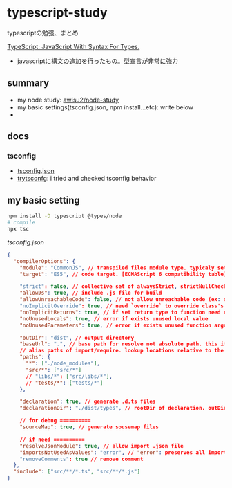 # typescript-study

typescriptの勉强、まとめ

[TypeScript: JavaScript With Syntax For Types\.](https://www.typescriptlang.org/)

- javascriptに構文の追加を行ったもの。型宣言が非常に強力

## summary

- my node study: [awisu2/node\-study](https://github.com/awisu2/node-study)
- my basic settings(tsconfig.json, npm install...etc): write below
- 

## docs

### tsconfig

- [tsconfig.json](./docs/tsconfig.md)
- [trytsconfg](./trytsconfig): i tried and checked tsconfig behavior

## my basic setting

```bash
npm install -D typescript @types/node
# compile
npx tsc
```

_tsconfig.json_

```json
{
  "compilerOptions": {
    "module": "CommonJS", // transpiled files module type. typicaly set CommonJs/ES2015. (ESNext is latest version)
    "target": "ES5", // code target. [ECMAScript 6 compatibility table](http://kangax.github.io/compat-table/es6/)

    "strict": false, // collective set of alwaysStrict, strictNullChecks, strictBindCallApply, strictFunctionTypes, strictPropertyInitialization, noImplicitAny, noImplicitThis, useUnknownInCatchVariables
    "allowJs": true, // include .js file for build
    "allowUnreachableCode": false, // not allow unreachable code (ex: double return)
    "noImplicitOverride": true, // need `override` to override class's function
    "noImplicitReturns": true, // if set return type to function need return value in all code/pattern.
    "noUnusedLocals": true, // error if exists unused local value
    "noUnusedParameters": true, // error if exists unused function arguments

    "outDir": "dist", // output directory
    "baseUrl": ".", // base path for resolve not absolute path. this itself is resolve from tsconfig.json's directory
    // alias paths of import/require. lookup locations relative to the baseUrl.
    "paths": {
      "*": ["./node_modules"],
      "src/*": ["src/*"]
      // "libs/*": ["src/libs/*"],
      // "tests/*": ["tests/*"]
    },

    "declaration": true, // generate .d.ts files
    "declarationDir": "./dist/types", // rootDir of declaration. outDir not overrite this.

    // for debug ==========
    "sourceMap": true, // generate sousemap files

    // if need ==========
    "resolveJsonModule": true, // allow import .json file
    "importsNotUsedAsValues": "error", // "error": preserves all import scripts. but error happen if exists not use.
    "removeComments": true // remove comment
  },
  "include": ["src/**/*.ts", "src/**/*.js"]
}
```

